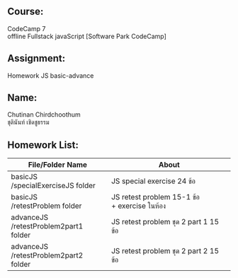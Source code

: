 ## Course:
CodeCamp 7<br>
offline Fullstack javaScript [Software Park CodeCamp]
## Assignment:
Homework JS basic-advance
## Name:
Chutinan Chirdchoothum<br>
ชุตินันท์ เชิดชูธรรม

## **Homework List:**
| File/Folder Name | About |
|----------------|----------------|
|basicJS<br>/specialExerciseJS folder | JS special exercise 24 ข้อ |
|basicJS<br>/retestProblem folder | JS retest problem 15-1 ข้อ <br> + exercise ในห้อง |
|advanceJS<br>/retestProblem2part1 folder | JS retest problem ชุด 2 part 1 15 ข้อ |
|advanceJS<br>/retestProblem2part2 folder | JS retest problem ชุด 2 part 2 15 ข้อ |
